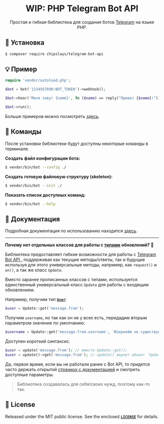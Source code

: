 <h1 align="center"><b>WIP: PHP Telegram Bot API</b></h1>

<p align="center">Простая и гибкая библиотека для создания ботов <a href="https://telegram.org/">Telegram</a> на языке PHP.</p>

## 👷 Установка

```bash
$ composer require chipslays/telegram-bot-api
```

## 💡 Пример
```php 
require 'vendor/autoload.php';

$bot = bot('1234567890:BOT_TOKEN')->webhook();

$bot->hear('Меня зовут {name}', fn ($name) => reply("Привет {$name}!"));

$bot->run();
```

Больше примеров можно посмотреть [здесь](https://github.com/aethletic/telegram-bot-api/tree/master/examples).

## 📌 Команды

После установки библиотеки будут доступны некоторые команды в терминале.

**Создать файл конфигурации бота:**

```bash
$ vendor/bin/bot --config ./
```

**Создать готовую файловую структуру (skeleton):**

```bash
$ vendor/bin/bot --init ./
```

**Показать список доступных команд:**

```bash
$ vendor/bin/bot --help
```

## 📖 Документация

Подробная документация по использованию находится [здесь](https://github.com/chipslays/telegram-bot-api/tree/master/docs).

---

**Почему нет отдельных классов для работы с [типами](https://core.telegram.org/bots/api#available-types) обновлений? 🤨**

Библиотека предоставляет гибкие возможности для работы с [Telegram Bot API ](https://core.telegram.org/bots/api), поддерживая как текущие методы/ответы, так и будущие используя для этого универсальные методы, например, как `request()` и `on()`, а так же класс `Update`.

Вместо заранее прописанных классов с типами, используется единственный универсальный класс `Update` для работы с входящим обновлением. 

Например, получим тип [**`User`**](https://core.telegram.org/bots/api#user): 

```php
$user = Update::get('message.from');
```

Получим `username`, но так как он не у всех есть, передадим вторым параметром значение по умолчанию:

```php
$username = Update::get('message.from.username', 'Юзернейм не существует 😥');
```

Доступен короткий синтаксис:
```php
$user = update('message.from'); // вместо Update::get();
$user = update()->get('message.from'); // update() вернет объект `Update`;
```

Да, первое время, если вы не работали ранее с Bot API, то придется часто держать открытой [страницу с документацией](https://core.telegram.org/bots/api) и смотреть доступные параметры.

> Библиотека создавалась для себя/своих нужд, поэтому как-то так.

## 🔑 License
Released under the MIT public license. See the enclosed [**`LICENSE`**](https://github.com/aethletic/telegram-bot-api/blob/master/license) for details.
